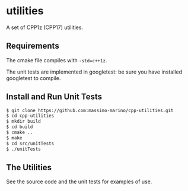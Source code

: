 # utilities

A set of CPP1z (CPP17) utilities.

## Requirements

The cmake file compiles with `-std=c++1z`.

The unit tests are implemented in googletest: be sure you have installed googletest to compile.


## Install and Run Unit Tests

```bash
$ git clone https://github.com:massimo-marino/cpp-utilities.git
$ cd cpp-utilities
$ mkdir build
$ cd build
$ cmake ..
$ make
$ cd src/unitTests
$ ./unitTests
```


## The Utilities

See the source code and the unit tests for examples of use.
